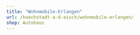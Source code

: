 ```yaml
---
title: "Wohnmobile-Erlangen"
url: /hoechstadt-a-d-aisch/wohnmobile-erlangen/
shop: Autohaus
---
```

